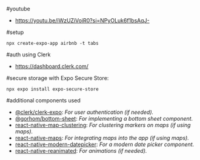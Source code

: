 #youtube
- https://youtu.be/iWzUZiVoiR0?si=NPyOLuk6f1bsAqJ-

#setup
``` 
npx create-expo-app airbnb -t tabs 
```

#auth using Clerk
- https://dashboard.clerk.com/

#secure storage with Expo Secure Store: 
``` 
npx expo install expo-secure-store
``` 

#additional components used

- [@clerk/clerk-expo](https://www.npmjs.com/package/@clerk/clerk-expo): _For user authentication (if needed)._
- [@gorhom/bottom-sheet](https://www.npmjs.com/package/@gorhom/bottom-sheet): _For implementing a bottom sheet component._
- [react-native-map-clustering](https://www.npmjs.com/package/react-native-map-clustering): _For clustering markers on maps (if using maps)._
- [react-native-maps](https://www.npmjs.com/package/react-native-maps): _For integrating maps into the app (if using maps)._
- [react-native-modern-datepicker](https://www.npmjs.com/package/react-native-modern-datepicker): _For a modern date picker component._
- [react-native-reanimated](https://www.npmjs.com/package/react-native-reanimated): _For animations (if needed)._
